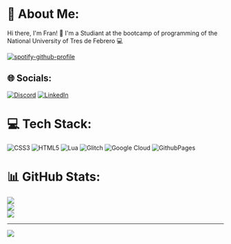 # 💫 About Me:
Hi there, I'm Fran! 👋 I'm a Studiant at the bootcamp of programming of the National University of Tres de Febrero 💻

[![spotify-github-profile](https://spotify-github-profile.vercel.app/api/view?uid=ze3b5w5zuib0cswmmkbw3f407&cover_image=true&theme=default&show_offline=false&background_color=121212&interchange=false)](https://github.com/kittinan/spotify-github-profile)

## 🌐 Socials:
[![Discord](https://img.shields.io/badge/Discord-%237289DA.svg?logo=discord&logoColor=white)](https://discord.gg/frann6129) [![LinkedIn](https://img.shields.io/badge/LinkedIn-%230077B5.svg?logo=linkedin&logoColor=white)](https://linkedin.com/in/https://www.linkedin.com/in/francisco-rodriguez-4823a6303/) 

# 💻 Tech Stack:
![CSS3](https://img.shields.io/badge/css3-%231572B6.svg?style=for-the-badge&logo=css3&logoColor=white) ![HTML5](https://img.shields.io/badge/html5-%23E34F26.svg?style=for-the-badge&logo=html5&logoColor=white) ![Lua](https://img.shields.io/badge/lua-%232C2D72.svg?style=for-the-badge&logo=lua&logoColor=white) ![Glitch](https://img.shields.io/badge/glitch-%233333FF.svg?style=for-the-badge&logo=glitch&logoColor=white) ![Google Cloud](https://img.shields.io/badge/GoogleCloud-%234285F4.svg?style=for-the-badge&logo=google-cloud&logoColor=white) ![GithubPages](https://img.shields.io/badge/github%20pages-121013?style=for-the-badge&logo=github&logoColor=white)
# 📊 GitHub Stats:
![](https://github-readme-stats.vercel.app/api?username=FranRodriguez3002&theme=default&hide_border=false&include_all_commits=false&count_private=false)<br/>
![](https://github-readme-streak-stats.herokuapp.com/?user=FranRodriguez3002&theme=default&hide_border=false)<br/>
![](https://github-readme-stats.vercel.app/api/top-langs/?username=FranRodriguez3002&theme=default&hide_border=false&include_all_commits=false&count_private=false&layout=compact)

---
[![](https://visitcount.itsvg.in/api?id=FranRodriguez3002&icon=0&color=0)](https://visitcount.itsvg.in)

<!-- Proudly created with GPRM ( https://gprm.itsvg.in ) -->
